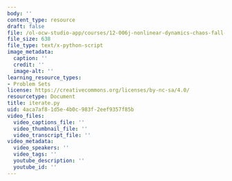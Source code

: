 ```yaml
---
body: ''
content_type: resource
draft: false
file: /ol-ocw-studio-app/courses/12-006j-nonlinear-dynamics-chaos-fall-2022/iterate.py
file_size: 638
file_type: text/x-python-script
image_metadata:
  caption: ''
  credit: ''
  image-alt: ''
learning_resource_types:
- Problem Sets
license: https://creativecommons.org/licenses/by-nc-sa/4.0/
resourcetype: Document
title: iterate.py
uid: 4aca7af8-1d5e-4b0c-983f-2eef9357f85b
video_files:
  video_captions_file: ''
  video_thumbnail_file: ''
  video_transcript_file: ''
video_metadata:
  video_speakers: ''
  video_tags: ''
  youtube_description: ''
  youtube_id: ''
---
```

